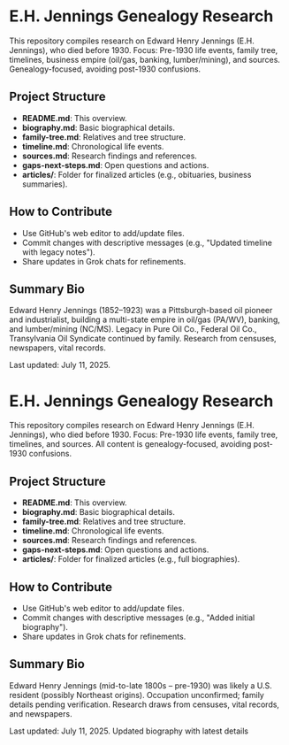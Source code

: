 # E.H. Jennings Genealogy Research

This repository compiles research on Edward Henry Jennings (E.H. Jennings), who died before 1930. Focus: Pre-1930 life events, family tree, timelines, business empire (oil/gas, banking, lumber/mining), and sources. Genealogy-focused, avoiding post-1930 confusions.

## Project Structure
- **README.md**: This overview.
- **biography.md**: Basic biographical details.
- **family-tree.md**: Relatives and tree structure.
- **timeline.md**: Chronological life events.
- **sources.md**: Research findings and references.
- **gaps-next-steps.md**: Open questions and actions.
- **articles/**: Folder for finalized articles (e.g., obituaries, business summaries).

## How to Contribute
- Use GitHub's web editor to add/update files.
- Commit changes with descriptive messages (e.g., "Updated timeline with legacy notes").
- Share updates in Grok chats for refinements.

## Summary Bio
Edward Henry Jennings (1852–1923) was a Pittsburgh-based oil pioneer and industrialist, building a multi-state empire in oil/gas (PA/WV), banking, and lumber/mining (NC/MS). Legacy in Pure Oil Co., Federal Oil Co., Transylvania Oil Syndicate continued by family. Research from censuses, newspapers, vital records.

Last updated: July 11, 2025.

# E.H. Jennings Genealogy Research

This repository compiles research on Edward Henry Jennings (E.H. Jennings), who died before 1930. Focus: Pre-1930 life events, family tree, timelines, and sources. All content is genealogy-focused, avoiding post-1930 confusions.

## Project Structure
- **README.md**: This overview.
- **biography.md**: Basic biographical details.
- **family-tree.md**: Relatives and tree structure.
- **timeline.md**: Chronological life events.
- **sources.md**: Research findings and references.
- **gaps-next-steps.md**: Open questions and actions.
- **articles/**: Folder for finalized articles (e.g., full biographies).

## How to Contribute
- Use GitHub's web editor to add/update files.
- Commit changes with descriptive messages (e.g., "Added initial biography").
- Share updates in Grok chats for refinements.

## Summary Bio
Edward Henry Jennings (mid-to-late 1800s – pre-1930) was likely a U.S. resident (possibly Northeast origins). Occupation unconfirmed; family details pending verification. Research draws from censuses, vital records, and newspapers.

Last updated: July 11, 2025.
Updated biography with latest details
